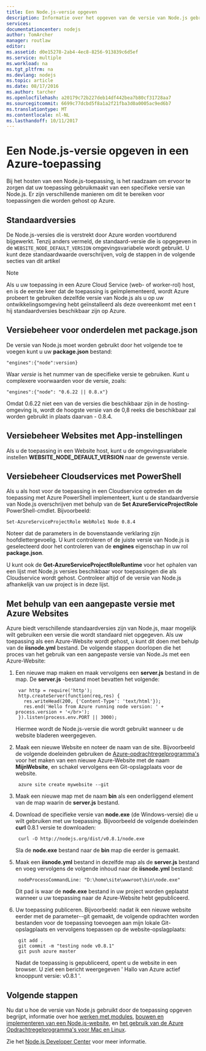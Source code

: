 ```yaml
---
title: Een Node.js-versie opgeven
description: Informatie over het opgeven van de versie van Node.js gebruikt door Azure websites en Cloudservices
services: 
documentationcenter: nodejs
author: TomArcher
manager: routlaw
editor: 
ms.assetid: d0e15278-2ab4-4ec8-8256-913839c6d5ef
ms.service: multiple
ms.workload: na
ms.tgt_pltfrm: na
ms.devlang: nodejs
ms.topic: article
ms.date: 08/17/2016
ms.author: tarcher
ms.openlocfilehash: a20179c72b227deb14df442bea7b80cf31728aa7
ms.sourcegitcommit: 6699c77dcbd5f8a1a2f21fba3d0a0005ac9ed6b7
ms.translationtype: MT
ms.contentlocale: nl-NL
ms.lasthandoff: 10/11/2017
---
```

# <a name="specifying-a-nodejs-version-in-an-azure-application"></a>Een Node.js-versie opgeven in een Azure-toepassing
Bij het hosten van een Node.js-toepassing, is het raadzaam om ervoor te zorgen dat uw toepassing gebruikmaakt van een specifieke versie van Node.js. Er zijn verschillende manieren om dit te bereiken voor toepassingen die worden gehost op Azure.

## <a name="default-versions"></a>Standaardversies
De Node.js-versies die is verstrekt door Azure worden voortdurend bijgewerkt. Tenzij anders vermeld, de standaard-versie die is opgegeven in de `WEBSITE_NODE_DEFAULT_VERSION` omgevingsvariabele wordt gebruikt. U kunt deze standaardwaarde overschrijven, volg de stappen in de volgende secties van dit artikel

> [!NOTE]
> Als u uw toepassing in een Azure Cloud Service (web- of worker-rol) host, en is de eerste keer dat de toepassing is geïmplementeerd, wordt Azure probeert te gebruiken dezelfde versie van Node.js als u op uw ontwikkelingsomgeving hebt geïnstalleerd als deze overeenkomt met een t hij standaardversies beschikbaar zijn op Azure.
>
>

## <a name="versioning-with-packagejson"></a>Versiebeheer voor onderdelen met package.json
De versie van Node.js moet worden gebruikt door het volgende toe te voegen kunt u uw **package.json** bestand:

    "engines":{"node":version}

Waar *versie* is het nummer van de specifieke versie te gebruiken. Kunt u complexere voorwaarden voor de versie, zoals:

    "engines":{"node": "0.6.22 || 0.8.x"}

Omdat 0.6.22 niet een van de versies die beschikbaar zijn in de hosting-omgeving is, wordt de hoogste versie van de 0,8 reeks die beschikbaar zal worden gebruikt in plaats daarvan - 0.8.4.

## <a name="versioning-websites-with-app-settings"></a>Versiebeheer Websites met App-instellingen
Als u de toepassing in een Website host, kunt u de omgevingsvariabele instellen **WEBSITE_NODE_DEFAULT_VERSION** naar de gewenste versie.

## <a name="versioning-cloud-services-with-powershell"></a>Versiebeheer Cloudservices met PowerShell
Als u als host voor de toepassing in een Cloudservice optreden en de toepassing met Azure PowerShell implementeert, kunt u de standaardversie van Node.js overschrijven met behulp van de **Set AzureServiceProjectRole** PowerShell-cmdlet. Bijvoorbeeld:

    Set-AzureServiceProjectRole WebRole1 Node 0.8.4

Noteer dat de parameters in de bovenstaande verklaring zijn hoofdlettergevoelig.  U kunt controleren of de juiste versie van Node.js is geselecteerd door het controleren van de **engines** eigenschap in uw rol **package.json**.

U kunt ook de **Get-AzureServiceProjectRoleRuntime** voor het ophalen van een lijst met Node.js versies beschikbaar voor toepassingen die als Cloudservice wordt gehost.  Controleer altijd of de versie van Node.js afhankelijk van uw project is in deze lijst.

## <a name="using-a-custom-version-with-azure-websites"></a>Met behulp van een aangepaste versie met Azure Websites
Azure biedt verschillende standaardversies zijn van Node.js, maar mogelijk wilt gebruiken een versie die wordt standaard niet opgegeven. Als uw toepassing als een Azure-Website wordt gehost, u kunt dit doen met behulp van de **iisnode.yml** bestand. De volgende stappen doorlopen die het proces van het gebruik van een aangepaste versie van Node.Js met een Azure-Website:

1. Een nieuwe map maken en maak vervolgens een **server.js** bestand in de map. De **server.js** -bestand moet bevatten het volgende:

        var http = require('http');
        http.createServer(function(req,res) {
          res.writeHead(200, {'Content-Type': 'text/html'});
          res.end('Hello from Azure running node version: ' + process.version + '</br>');
        }).listen(process.env.PORT || 3000);

    Hiermee wordt de Node.js-versie die wordt gebruikt wanneer u de website bladeren weergegeven.
2. Maak een nieuwe Website en noteer de naam van de site. Bijvoorbeeld de volgende doeleinden gebruiken de [Azure-opdrachtregelprogramma's] voor het maken van een nieuwe Azure-Website met de naam **MijnWebsite**, en schakel vervolgens een Git-opslagplaats voor de website.

        azure site create mywebsite --git
3. Maak een nieuwe map met de naam **bin** als een onderliggend element van de map waarin de **server.js** bestand.
4. Download de specifieke versie van **node.exe** (de Windows-versie) die u wilt gebruiken met uw toepassing. Bijvoorbeeld de volgende doeleinden **curl** 0.8.1 versie te downloaden:

        curl -O http://nodejs.org/dist/v0.8.1/node.exe

    Sla de **node.exe** bestand naar de **bin** map die eerder is gemaakt.
5. Maak een **iisnode.yml** bestand in dezelfde map als de **server.js** bestand en voeg vervolgens de volgende inhoud naar de **iisnode.yml** bestand:

        nodeProcessCommandLine: "D:\home\site\wwwroot\bin\node.exe"

    Dit pad is waar de **node.exe** bestand in uw project worden geplaatst wanneer u uw toepassing naar de Azure-Website hebt gepubliceerd.
6. Uw toepassing publiceren. Bijvoorbeeld: nadat ik een nieuwe website eerder met de parameter--git gemaakt, de volgende opdrachten worden bestanden voor de toepassing toevoegen aan mijn lokale Git-opslagplaats en vervolgens toepassen op de website-opslagplaats:

        git add .
        git commit -m "testing node v0.8.1"
        git push azure master

    Nadat de toepassing is gepubliceerd, opent u de website in een browser. U ziet een bericht weergegeven ' Hallo van Azure actief knooppunt versie: v0.8.1 '.

## <a name="next-steps"></a>Volgende stappen
Nu dat u hoe de versie van Node.js gebruikt door de toepassing opgeven begrijpt, informatie over hoe [werken met modules], [bouwen en implementeren van een Node.js-website](app-service/app-service-web-get-started-nodejs.md), en [het gebruik van de Azure Opdrachtregelprogramma's voor Mac en Linux].

Zie het [Node.js Developer Center](https://azure.microsoft.com/develop/nodejs/) voor meer informatie.

[het gebruik van de Azure Opdrachtregelprogramma's voor Mac en Linux]:cli-install-nodejs.md
[Azure-opdrachtregelprogramma's]:cli-install-nodejs.md
[werken met modules]: nodejs-use-node-modules-azure-apps.md
[build and deploy a Node.js Web Site]: app-service/app-service-web-get-started-nodejs.md
